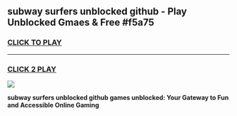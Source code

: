 
## subway surfers unblocked github - Play Unblocked Gmaes & Free #f5a75
<h3>
<a href="https://news.freeplayer.one?title=subway_surfers_unblocked_github&ref=24F">CLICK TO PLAY</a></h3>
<hr>

<h3>
<a href="https://news.freeplayer.one?title=subway_surfers_unblocked_github&ref=24F">CLICK 2 PLAY</a>
  
</h3>

<a href="https://news.freeplayer.one?title=subway_surfers_unblocked_github&ref=24F/"><img src="https://clearcache.store/games.png"></a>


**subway surfers unblocked github games unblocked: Your Gateway to Fun and Accessible Online Gaming**
